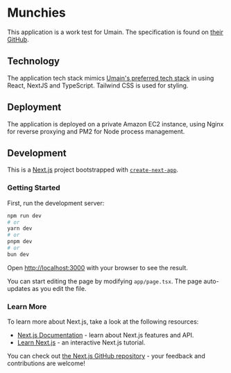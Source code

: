 # Munchies

This application is a work test for Umain. The specification is found on [their GitHub](https://github.com/apegroup/umain-work-test-web).

## Technology

The application tech stack mimics [Umain's preferred tech stack](https://github.com/apegroup/umain-work-test-web?tab=readme-ov-file#umains-tech-stack-and-you) in using React, NextJS and TypeScript. Tailwind CSS is used for styling.

## Deployment

The application is deployed on a private Amazon EC2 instance, using Nginx for reverse proxying and PM2 for Node process management.

## Development

This is a [Next.js](https://nextjs.org/) project bootstrapped with [`create-next-app`](https://github.com/vercel/next.js/tree/canary/packages/create-next-app).

### Getting Started

First, run the development server:

```bash
npm run dev
# or
yarn dev
# or
pnpm dev
# or
bun dev
```

Open [http://localhost:3000](http://localhost:3000) with your browser to see the result.

You can start editing the page by modifying `app/page.tsx`. The page auto-updates as you edit the file.

### Learn More

To learn more about Next.js, take a look at the following resources:

- [Next.js Documentation](https://nextjs.org/docs) - learn about Next.js features and API.
- [Learn Next.js](https://nextjs.org/learn) - an interactive Next.js tutorial.

You can check out [the Next.js GitHub repository](https://github.com/vercel/next.js/) - your feedback and contributions are welcome!
